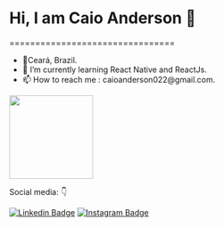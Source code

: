 # Hi, I am Caio Anderson 👋
================================
  
   <ul>
      <li>📍Ceará, Brazil. </li>
      <li>🌱 I’m currently learning React Native and ReactJs. </li>
      <li>📫 How to reach me : caioanderson022@gmail.com. </li>
  </ul>
     
     
<img height="150em" src="https://github-readme-stats.vercel.app/api/top-langs/?username=CaioAnderson&layout=compact&langs_count=7&theme=dark"/>

Social media: 👇

[![Linkedin Badge](https://img.shields.io/badge/-LinkedIn-blue?style=flat-square&logo=Linkedin&logoColor=white&link=https://www.linkedin.com/in/caio-anderson-lima-ferreira-301b36138/)](https://www.linkedin.com/in/caio-anderson-lima-ferreira-301b36138/) [![Instagram Badge](https://img.shields.io/badge/-Instagram-red?style=flat-square&logo=Instagram&logoColor=white&link=https://www.instagram.com/_caio_anderson/)](https://www.instagram.com/_caio_anderson/) 
